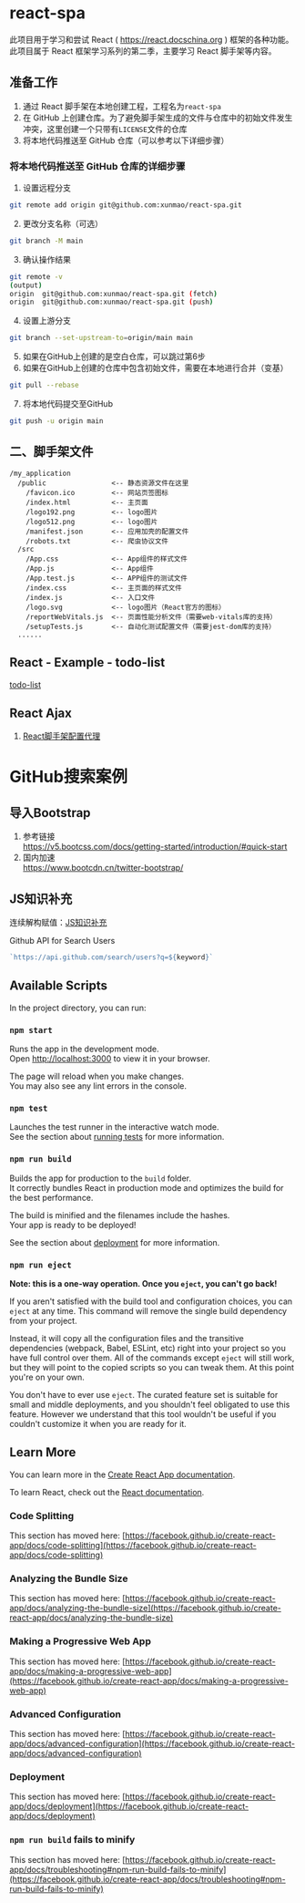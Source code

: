 # react-spa

此项目用于学习和尝试 React ( https://react.docschina.org ) 框架的各种功能。  
此项目属于 React 框架学习系列的第二季，主要学习 React 脚手架等内容。

## 准备工作

1. 通过 React 脚手架在本地创建工程，工程名为`react-spa`
1. 在 GitHub 上创建仓库。为了避免脚手架生成的文件与仓库中的初始文件发生冲突，这里创建一个只带有`LICENSE`文件的仓库
1. 将本地代码推送至 GitHub 仓库（可以参考以下详细步骤）

### 将本地代码推送至 GitHub 仓库的详细步骤

1. 设置远程分支
```sh
git remote add origin git@github.com:xunmao/react-spa.git
```
2. 更改分支名称（可选）
```sh
git branch -M main
```
3. 确认操作结果
```sh
git remote -v
(output)
origin  git@github.com:xunmao/react-spa.git (fetch)
origin  git@github.com:xunmao/react-spa.git (push)
```
4. 设置上游分支
```sh
git branch --set-upstream-to=origin/main main
```
5. 如果在GitHub上创建的是空白仓库，可以跳过第6步
6. 如果在GitHub上创建的仓库中包含初始文件，需要在本地进行合并（变基）
```sh
git pull --rebase
```
7. 将本地代码提交至GitHub
```sh
git push -u origin main
```

## 二、脚手架文件

```
/my_application
  /public                <-- 静态资源文件在这里
    /favicon.ico         <-- 网站页签图标
    /index.html          <-- 主页面
    /logo192.png         <-- logo图片
    /logo512.png         <-- logo图片
    /manifest.json       <-- 应用加壳的配置文件
    /robots.txt          <-- 爬虫协议文件
  /src
    /App.css             <-- App组件的样式文件
    /App.js              <-- App组件
    /App.test.js         <-- APP组件的测试文件
    /index.css           <-- 主页面的样式文件
    /index.js            <-- 入口文件
    /logo.svg            <-- logo图片（React官方的图标）
    /reportWebVitals.js  <-- 页面性能分析文件（需要web-vitals库的支持）
    /setupTests.js       <-- 自动化测试配置文件（需要jest-dom库的支持）
  ......
```

## React - Example - todo-list

[todo-list](03_src_todo_list/README.md)

## React Ajax

1. [React脚手架配置代理](04_src_配置代理/README.md)

# GitHub搜索案例

## 导入Bootstrap

1. 参考链接  
https://v5.bootcss.com/docs/getting-started/introduction/#quick-start
2. 国内加速  
https://www.bootcdn.cn/twitter-bootstrap/

## JS知识补充

连续解构赋值：[JS知识补充](src/JS知识补充.html)

Github API for Search Users

```js
`https://api.github.com/search/users?q=${keyword}`
```

## Available Scripts

In the project directory, you can run:

### `npm start`

Runs the app in the development mode.\
Open [http://localhost:3000](http://localhost:3000) to view it in your browser.

The page will reload when you make changes.\
You may also see any lint errors in the console.

### `npm test`

Launches the test runner in the interactive watch mode.\
See the section about [running tests](https://facebook.github.io/create-react-app/docs/running-tests) for more information.

### `npm run build`

Builds the app for production to the `build` folder.\
It correctly bundles React in production mode and optimizes the build for the best performance.

The build is minified and the filenames include the hashes.\
Your app is ready to be deployed!

See the section about [deployment](https://facebook.github.io/create-react-app/docs/deployment) for more information.

### `npm run eject`

**Note: this is a one-way operation. Once you `eject`, you can't go back!**

If you aren't satisfied with the build tool and configuration choices, you can `eject` at any time. This command will remove the single build dependency from your project.

Instead, it will copy all the configuration files and the transitive dependencies (webpack, Babel, ESLint, etc) right into your project so you have full control over them. All of the commands except `eject` will still work, but they will point to the copied scripts so you can tweak them. At this point you're on your own.

You don't have to ever use `eject`. The curated feature set is suitable for small and middle deployments, and you shouldn't feel obligated to use this feature. However we understand that this tool wouldn't be useful if you couldn't customize it when you are ready for it.

## Learn More

You can learn more in the [Create React App documentation](https://facebook.github.io/create-react-app/docs/getting-started).

To learn React, check out the [React documentation](https://reactjs.org/).

### Code Splitting

This section has moved here: [https://facebook.github.io/create-react-app/docs/code-splitting](https://facebook.github.io/create-react-app/docs/code-splitting)

### Analyzing the Bundle Size

This section has moved here: [https://facebook.github.io/create-react-app/docs/analyzing-the-bundle-size](https://facebook.github.io/create-react-app/docs/analyzing-the-bundle-size)

### Making a Progressive Web App

This section has moved here: [https://facebook.github.io/create-react-app/docs/making-a-progressive-web-app](https://facebook.github.io/create-react-app/docs/making-a-progressive-web-app)

### Advanced Configuration

This section has moved here: [https://facebook.github.io/create-react-app/docs/advanced-configuration](https://facebook.github.io/create-react-app/docs/advanced-configuration)

### Deployment

This section has moved here: [https://facebook.github.io/create-react-app/docs/deployment](https://facebook.github.io/create-react-app/docs/deployment)

### `npm run build` fails to minify

This section has moved here: [https://facebook.github.io/create-react-app/docs/troubleshooting#npm-run-build-fails-to-minify](https://facebook.github.io/create-react-app/docs/troubleshooting#npm-run-build-fails-to-minify)
